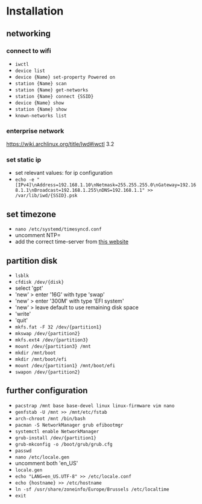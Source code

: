 # Installation
## networking
### connect to wifi
- `iwctl`
- `device list`
- `device {Name} set-property Powered on`
- `station {Name} scan`
- `station {Name} get-networks`
- `station {Name} connect {SSID}`
- `device {Name} show`
- `station {Name} show`
- `known-networks list`

### enterprise network
https://wiki.archlinux.org/title/Iwd#iwctl
3.2

### set static ip
- set relevant values: for ip configuration
- `echo -e "[IPv4]\nAddress=192.168.1.10\nNetmask=255.255.255.0\nGateway=192.168.1.1\nBroadcast=192.168.1.255\nDNS=192.168.1.1" >> /var/lib/iwd/{SSID}.psk`

## set timezone
- `nano /etc/systemd/timesyncd.conf`
- uncomment NTP=
- add the correct time-server from [this website](https://www.ntppool.org/zone/europe)

## partition disk
- `lsblk`
- `cfdisk /dev/{disk}`
- select 'gpt'
- 'new' > enter '16G' with type 'swap'
- 'new' > enter '300M' with type 'EFI system'
- 'new' > leave default to use remaining disk space
- 'write'
- 'quit'
- `mkfs.fat -F 32 /dev/{partition1}`
- `mkswap /dev/{partition2}`
- `mkfs.ext4 /dev/{partition3}`
- `mount /dev/{partition3} /mnt`
- `mkdir /mnt/boot`
- `mkdir /mnt/boot/efi`
- `mount /dev/{partition1} /mnt/boot/efi`
- `swapon /dev/{partition2}`

## further configuration
- `pacstrap /mnt base base-devel linux linux-firmware vim nano`
- `genfstab -U /mnt >> /mnt/etc/fstab`
- `arch-chroot /mnt /bin/bash`
- `pacman -S NetworkManager grub efibootmgr`
- `systemctl enable NetworkManager`
- `grub-install /dev/{partition1}`
- `grub-mkconfig -o /boot/grub/grub.cfg`
- `passwd`
- `nano /etc/locale.gen`
- uncomment both 'en_US'
- `locale.gen`
- `echo "LANG=en_US.UTF-8" >> /etc/locale.conf`
- `echo {hostname} >> /etc/hostname`
- `ln -sf /usr/share/zoneinfo/Europe/Brussels /etc/localtime`
- `exit`

